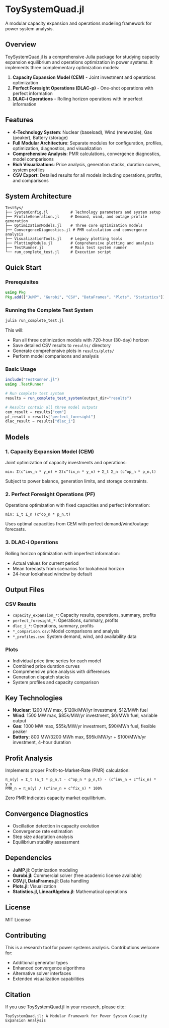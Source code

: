 # ToySystemQuad.jl

A modular capacity expansion and operations modeling framework for power system analysis.

## Overview

ToySystemQuad.jl is a comprehensive Julia package for studying capacity expansion equilibrium and operations optimization in power systems. It implements three complementary optimization models:

1. **Capacity Expansion Model (CEM)** - Joint investment and operations optimization
2. **Perfect Foresight Operations (DLAC-p)** - One-shot operations with perfect information
3. **DLAC-i Operations** - Rolling horizon operations with imperfect information

## Features

- **4-Technology System**: Nuclear (baseload), Wind (renewable), Gas (peaker), Battery (storage)
- **Full Modular Architecture**: Separate modules for configuration, profiles, optimization, diagnostics, and visualization
- **Comprehensive Analysis**: PMR calculations, convergence diagnostics, model comparisons
- **Rich Visualizations**: Price analysis, generation stacks, duration curves, system profiles
- **CSV Export**: Detailed results for all models including operations, profits, and comparisons

## System Architecture

```
TestSys/
├── SystemConfig.jl          # Technology parameters and system setup
├── ProfileGeneration.jl     # Demand, wind, and outage profile generation
├── OptimizationModels.jl    # Three core optimization models
├── ConvergenceDiagnostics.jl # PMR calculation and convergence analysis
├── VisualizationTools.jl    # Legacy plotting tools
├── PlottingModule.jl        # Comprehensive plotting and analysis
├── TestRunner.jl            # Main test system runner
└── run_complete_test.jl     # Execution script
```

## Quick Start

### Prerequisites

```julia
using Pkg
Pkg.add(["JuMP", "Gurobi", "CSV", "DataFrames", "Plots", "Statistics"])
```

### Running the Complete Test System

```bash
julia run_complete_test.jl
```

This will:
- Run all three optimization models with 720-hour (30-day) horizon
- Save detailed CSV results to `results/` directory
- Generate comprehensive plots in `results/plots/`
- Perform model comparisons and analysis

### Basic Usage

```julia
include("TestRunner.jl")
using .TestRunner

# Run complete test system
results = run_complete_test_system(output_dir="results")

# Results contain all three model outputs
cem_result = results["cem"]
pf_result = results["perfect_foresight"] 
dlac_result = results["dlac_i"]
```

## Models

### 1. Capacity Expansion Model (CEM)

Joint optimization of capacity investments and operations:

```
min: Σ(c^inv_n * y_n) + Σ(c^fix_n * y_n) + Σ_t Σ_n (c^op_n * p_n,t)
```

Subject to power balance, generation limits, and storage constraints.

### 2. Perfect Foresight Operations (PF)

Operations optimization with fixed capacities and perfect information:

```
min: Σ_t Σ_n (c^op_n * p_n,t)
```

Uses optimal capacities from CEM with perfect demand/wind/outage forecasts.

### 3. DLAC-i Operations

Rolling horizon optimization with imperfect information:
- Actual values for current period
- Mean forecasts from scenarios for lookahead horizon
- 24-hour lookahead window by default

## Output Files

### CSV Results
- `capacity_expansion_*`: Capacity results, operations, summary, profits
- `perfect_foresight_*`: Operations, summary, profits
- `dlac_i_*`: Operations, summary, profits
- `*_comparison.csv`: Model comparisons and analysis
- `*_profiles.csv`: System demand, wind, and availability data

### Plots
- Individual price time series for each model
- Combined price duration curves
- Comprehensive price analysis with differences
- Generation dispatch stacks
- System profiles and capacity comparison

## Key Technologies

- **Nuclear**: 1200 MW max, $120k/MW/yr investment, $12/MWh fuel
- **Wind**: 1500 MW max, $85k/MW/yr investment, $0/MWh fuel, variable output
- **Gas**: 1000 MW max, $55k/MW/yr investment, $90/MWh fuel, flexible peaker
- **Battery**: 800 MW/3200 MWh max, $95k/MW/yr + $100/MWh/yr investment, 4-hour duration

## Profit Analysis

Implements proper Profit-to-Market-Rate (PMR) calculation:

```
π_n(y) = Σ_t (λ_t * p_n,t - c^op_n * p_n,t) - (c^inv_n + c^fix_n) * y_n
PMR_n = π_n(y) / (c^inv_n + c^fix_n) * 100%
```

Zero PMR indicates capacity market equilibrium.

## Convergence Diagnostics

- Oscillation detection in capacity evolution
- Convergence rate estimation
- Step size adaptation analysis
- Equilibrium stability assessment

## Dependencies

- **JuMP.jl**: Optimization modeling
- **Gurobi.jl**: Commercial solver (free academic license available)
- **CSV.jl, DataFrames.jl**: Data handling
- **Plots.jl**: Visualization
- **Statistics.jl, LinearAlgebra.jl**: Mathematical operations

## License

MIT License

## Contributing

This is a research tool for power systems analysis. Contributions welcome for:
- Additional generator types
- Enhanced convergence algorithms
- Alternative solver interfaces
- Extended visualization capabilities

## Citation

If you use ToySystemQuad.jl in your research, please cite:

```
ToySystemQuad.jl: A Modular Framework for Power System Capacity Expansion Analysis
```